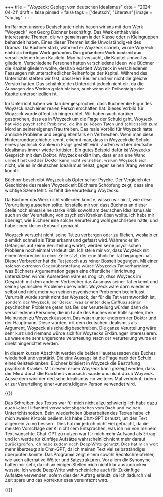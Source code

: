 +++
title = "Woyzeck: Geplagt vom deutschen Idealismus"
date = "2024-04-21"
draft = false
pinned = false
tags = ["deutsch", "Literatur"]
image = "oip.jpg"
+++
<!--StartFragment-->

Im Rahmen unseres Deutschunterrichts haben wir uns mit dem Werk "Woyzeck" von Georg Büchner beschäftigt. Das Werk enthält viele interessante Themen, die wir gemeinsam in der Klasse oder in Kleingruppen behandelt haben. Eines dieser Themen ist die Unvollständigkeit des Dramas. Da Büchner starb, während er Woyzeck schrieb, wurde Woyzeck nicht als fertiges Werk gefunden. Das gefundene Werk bestand aus verschiedenen losen Kapiteln. Man hat versucht, die Kapitel sinnvoll zu gliedern. Verschiedene Personen hatten verschiedene Ideen, wie Büchner die Kapitel gliedern wollte, deshalb existiert Woyzeck in verschiedenen Fassungen mit unterschiedlicher Reihenfolge der Kapitel. Während des Unterrichts stellten wir fest, dass Herr Beutler und wir nicht die gleiche Version hatten. Das schränkte den Unterricht jedoch nicht ein, da die Aussagen des Werkes gleich bleiben, auch wenn die Reihenfolge der Kapitel unterschiedlich ist.

Im Unterricht haben wir darüber gesprochen, dass Büchner die Figur des Woyzeck nach einer realen Person erschaffen hat. Dieses Vorbild für Woyzeck wurde öffentlich hingerichtet. Wir haben auch darüber gesprochen, dass es in Woyzeck um die Frage der Schuld geht. Woyzeck hat viele psychische Probleme, die ihn zu bösen Taten und schliesslich zum Mord an seiner eigenen Frau treiben. Das reale Vorbild für Woyzeck hatte ähnliche Probleme und beging ebenfalls ein Verbrechen. Wenn man diese Hintergrundgeschichte kennt, erkennt man, dass in Woyzeck die Schuld eines psychisch Kranken in Frage gestellt wird. Zudem wird der deutsche Idealismus immer wieder kritisiert. Ein gutes Beispiel dafür ist Woyzecks Gespräch mit dem Doktor. Woyzeck erklärt ihm, dass er an eine Wand uriniert hat und der Doktor kann nicht verstehen, warum Woyzeck sich nicht, wie es im deutschen Idealismus heisst, gegen seinen Drang wehren konnte.

Büchner beschreibt Woyzeck als Opfer seiner Psyche. Der Vergleich der Geschichte des realen Woyzeck mit Büchners Schöpfung zeigt, dass eine wichtige Szene fehlt. Es fehlt die Verurteilung Woyzecks.

Da Büchner das Werk nicht vollenden konnte, wissen wir nicht, wie diese Verurteilung aussehen sollte. Ich stelle mir vor, dass Büchner an dieser Stelle noch einmal eine starke Kritik sowohl am deutschen Idealismus als auch an der Verurteilung von psychisch Kranken üben wollte. Ich habe mir überlegt, wie Büchner eine solche Verurteilung wohl geschrieben hätte, und habe einen kleinen Entwurf gemacht.

Woyzeck versucht nicht, seine Tat zu verbergen oder zu fliehen, weshalb er ziemlich schnell als Täter erkannt und gefasst wird. Während er im Gefängnis auf seine Verurteilung wartet, werden seine psychischen Probleme noch einmal verdeutlicht. Ich stelle mir vor, dass Woyzeck mit einem Verbrecher in einer Zelle sitzt, der eine ähnliche Tat begangen hat. Dieser Verbrecher hat die Tat jedoch aus reiner Bosheit begangen. Mit einer solchen extremen Gegenüberstellung würde Woyzecks Tat verharmlost, was Büchners Argumentation gegen eine öffentliche Hinrichtung unterstützen würde. Ausserdem wäre es möglich, dass Woyzeck im Gespräch mit dem anderen Verbrecher das Ausmass seiner Tat erkennt und seine psychischen Probleme überwindet. Woyzeck wäre dann wieder er selbst und nicht mehr von seinen psychischen Problemen beeinflusst. Verurteilt würde somit nicht der Woyzeck, der für die Tat verantwortlich ist, sondern der Woyzeck, der Bereut, was er unter dem Einfluss seiner psychischen Probleme getan hat. Bei der Verurteilung würden dann die verschiedenen Personen, die im Laufe des Buches eine Rolle spielen, ihre Meinungen zu Woyzeck äussern. Das wären unter anderem der Doktor und der Hauptmann. Diese würden, mit dem deutschen Idealismus als Argument, Woyzeck als schuldig beschreiben. Die ganze Verurteilung wäre sehr kurz und niemand würde sich für Woyzecks Erklärungen interessieren. Es wäre eine sehr ungerechte Verurteilung. Nach der Verurteilung würde er direkt hingerichtet werden.

In diesem kurzen Abschnitt werden die beiden Hauptaussagen des Buches wiederholt und verstärkt. Die eine Aussage ist die Frage nach der Schuld eines Geisteskranken. Büchner kritisiert in Woyzeck die Bestrafung psychisch Kranker. Mit diesem neuen Woyzeck kann gezeigt werden, dass der Mord durch die Krankheit verursacht wurde und nicht durch Woyzeck. Ausserdem wird der deutsche Idealismus ein weiteres Mal verhöhnt, indem er zur Verurteilung einer «unschuldigen» Person verwendet wird.

{{<box>}}

Das Schreiben des Textes war für mich nicht allzu schwierig. Ich habe dazu auch keine Hilfsmittel verwendet abgesehen vom Buch und meinen Unterrichtsnotizen. Beim wiederholten überarbeiten des Textes habe ich mich zweier KI-tools bedient. Ich habe Chat-GPT benutzt, um den Text allgemein zu verbessern. Dies hat mir jedoch nicht viel gebracht, da die meisten Vorschläge der KI nicht dem Entsprachen, was ich mir von meinem Text wünschte. Chat-GPT zu nutzen war für mich mehr Aufwand als Ertrag und ich werde für künftige Aufsätze wahrscheinlich nicht mehr darauf zurückgreifen. Ich habe zudem noch DeeplWrite genutzt. Dies hat mich weit mehr überzeugt als Chat-GPT, da ich meinen Text viel selbstständiger überprüfen konnte. Das Programm zeigt einem sowohl Rechtschreibfehler, wie auch alternative Wörter und Satzstrukturen. Vor allem die Synonyme halfen mir sehr, da ich an einigen Stellen mich nicht klar auszudrücken wusste. Ich werde DeeplWrite wahrscheinliche auch für Zukünftige Aufsätze verwenden, sofern dies der Auftrag erlaubt, da ich dadurch viel Zeit spare und das Korrekturlesen vereinfacht wird.

{{</box>}}

<!--EndFragment-->